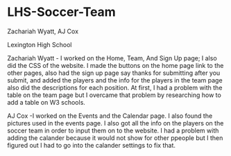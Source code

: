 # LHS-Soccer-Team

Zachariah Wyatt, AJ Cox

Lexington High School

Zachariah Wyatt - I worked on the Home, Team, And Sign Up page; I also did the CSS of the website. I made the buttons on the home page link to the other pages, also had the sign up page say thanks for submitting after you submit, and added the players and the info for the players in the team page also did the descriptions for each position. At first, I had a problem with the table on the team page but I overcame that problem by researching how to add a table on W3 schools.

AJ Cox -I worked on the Events and the Calendar page. I also found the pictures used in the events page. I also got all the info on the players on the soccer team in order to input them on to the website. I had a problem with adding the calander because it would not show for other ppeople but I then figured out I had to go into the calander settings to fix that.
